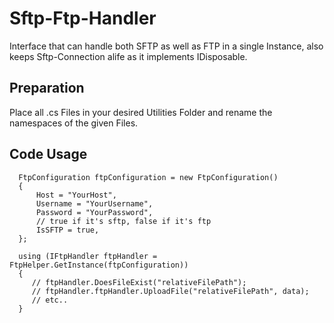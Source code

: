 # Sftp-Ftp-Handler
Interface that can handle both SFTP as well as FTP in a single Instance, also keeps Sftp-Connection alife as it implements IDisposable.

## Preparation

Place all .cs Files in your desired Utilities Folder and rename the namespaces of the given Files.

## Code Usage

```
  FtpConfiguration ftpConfiguration = new FtpConfiguration()
  {
      Host = "YourHost",
      Username = "YourUsername",
      Password = "YourPassword",
      // true if it's sftp, false if it's ftp
      IsSFTP = true,
  };

  using (IFtpHandler ftpHandler = FtpHelper.GetInstance(ftpConfiguration))
  {
     // ftpHandler.DoesFileExist("relativeFilePath");
     // ftpHandler.ftpHandler.UploadFile("relativeFilePath", data);
     // etc..
  }

```

